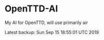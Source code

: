 # OpenTTD-AI
My AI for OpenTTD, will use primarily air

Latest backup: Sun Sep 15 18:55:01 UTC 2019
